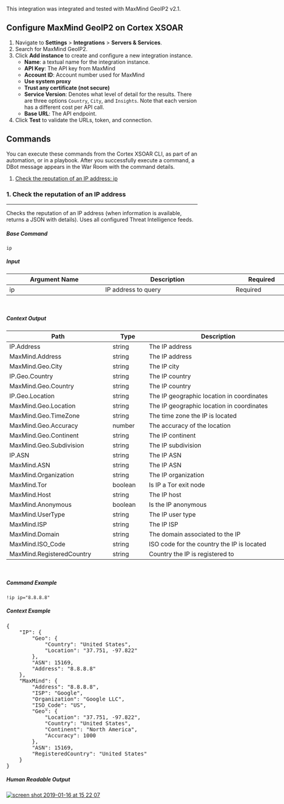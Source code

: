 <!-- HTML_DOC -->
<p>This integration was integrated and tested with MaxMind GeoIP2 v2.1.</p>
<h2>Configure MaxMind GeoIP2 on Cortex XSOAR</h2>
<ol>
<li>Navigate to <strong>Settings</strong> &gt; <strong>Integrations</strong> &gt; <strong>Servers &amp; Services</strong>.</li>
<li>Search for MaxMind GeoIP2.</li>
<li>Click <strong>Add instance</strong> to create and configure a new integration instance.
<ul>
<li>
<strong>Name</strong>: a textual name for the integration instance.</li>
<li>
<strong>API Key</strong>: The API key from MaxMind</li>
<li>
<strong>Account ID</strong>: Account number used for MaxMind</li>
<li><strong>Use system proxy</strong></li>
<li><strong>Trust any certificate (not secure)</strong></li>
<li>
<strong>Service Version</strong>: Denotes what level of detail for the results. There are three options <code>Country</code>, <code>City</code>, and <code>Insights</code>. Note that each version has a different cost per API call.</li>
<li>
<strong>Base URL</strong>: The API endpoint.</li>
</ul>
</li>
<li>Click <strong>Test</strong> to validate the URLs, token, and connection.</li>
</ol>
<h2>Commands</h2>
<p>You can execute these commands from the Cortex XSOAR CLI, as part of an automation, or in a playbook. After you successfully execute a command, a DBot message appears in the War Room with the command details.</p>
<ol>
<li><a href="#h_53137430431546844848711">Check the reputation of an IP address: ip</a></li>
</ol>
<h3 id="h_53137430431546844848711">1. Check the reputation of an IP address</h3>
<hr>
<p>Checks the reputation of an IP address (when information is available, returns a JSON with details). Uses all configured Threat Intelligence feeds.</p>
<h5>Base Command</h5>
<p><code>ip</code></p>
<h5>Input</h5>
<table style="width: 749px;">
<thead>
<tr>
<th style="width: 250px;"><strong>Argument Name</strong></th>
<th style="width: 348px;"><strong>Description</strong></th>
<th style="width: 142px;"><strong>Required</strong></th>
</tr>
</thead>
<tbody>
<tr>
<td style="width: 250px;">ip</td>
<td style="width: 348px;">IP address to query</td>
<td style="width: 142px;">Required</td>
</tr>
</tbody>
</table>
<p> </p>
<h5>Context Output</h5>
<table style="width: 749px;">
<thead>
<tr>
<th style="width: 261px;"><strong>Path</strong></th>
<th style="width: 82px;"><strong>Type</strong></th>
<th style="width: 397px;"><strong>Description</strong></th>
</tr>
</thead>
<tbody>
<tr>
<td style="width: 261px;">IP.Address</td>
<td style="width: 82px;">string</td>
<td style="width: 397px;">The IP address</td>
</tr>
<tr>
<td style="width: 261px;">MaxMind.Address</td>
<td style="width: 82px;">string</td>
<td style="width: 397px;">The IP address</td>
</tr>
<tr>
<td style="width: 261px;">MaxMind.Geo.City</td>
<td style="width: 82px;">string</td>
<td style="width: 397px;">The IP city</td>
</tr>
<tr>
<td style="width: 261px;">IP.Geo.Country</td>
<td style="width: 82px;">string</td>
<td style="width: 397px;">The IP country</td>
</tr>
<tr>
<td style="width: 261px;">MaxMind.Geo.Country</td>
<td style="width: 82px;">string</td>
<td style="width: 397px;">The IP country</td>
</tr>
<tr>
<td style="width: 261px;">IP.Geo.Location</td>
<td style="width: 82px;">string</td>
<td style="width: 397px;">The IP geographic location in coordinates</td>
</tr>
<tr>
<td style="width: 261px;">MaxMind.Geo.Location</td>
<td style="width: 82px;">string</td>
<td style="width: 397px;">The IP geographic location in coordinates</td>
</tr>
<tr>
<td style="width: 261px;">MaxMind.Geo.TimeZone</td>
<td style="width: 82px;">string</td>
<td style="width: 397px;">The time zone the IP is located</td>
</tr>
<tr>
<td style="width: 261px;">MaxMind.Geo.Accuracy</td>
<td style="width: 82px;">number</td>
<td style="width: 397px;">The accuracy of the location</td>
</tr>
<tr>
<td style="width: 261px;">MaxMind.Geo.Continent</td>
<td style="width: 82px;">string</td>
<td style="width: 397px;">The IP continent</td>
</tr>
<tr>
<td style="width: 261px;">MaxMind.Geo.Subdivision</td>
<td style="width: 82px;">string</td>
<td style="width: 397px;">The IP subdivision</td>
</tr>
<tr>
<td style="width: 261px;">IP.ASN</td>
<td style="width: 82px;">string</td>
<td style="width: 397px;">The IP ASN</td>
</tr>
<tr>
<td style="width: 261px;">MaxMind.ASN</td>
<td style="width: 82px;">string</td>
<td style="width: 397px;">The IP ASN</td>
</tr>
<tr>
<td style="width: 261px;">MaxMind.Organization</td>
<td style="width: 82px;">string</td>
<td style="width: 397px;">The IP organization</td>
</tr>
<tr>
<td style="width: 261px;">MaxMind.Tor</td>
<td style="width: 82px;">boolean</td>
<td style="width: 397px;">Is IP a Tor exit node</td>
</tr>
<tr>
<td style="width: 261px;">MaxMind.Host</td>
<td style="width: 82px;">string</td>
<td style="width: 397px;">The IP host</td>
</tr>
<tr>
<td style="width: 261px;">MaxMind.Anonymous</td>
<td style="width: 82px;">boolean</td>
<td style="width: 397px;">Is the IP anonymous</td>
</tr>
<tr>
<td style="width: 261px;">MaxMind.UserType</td>
<td style="width: 82px;">string</td>
<td style="width: 397px;">The IP user type</td>
</tr>
<tr>
<td style="width: 261px;">MaxMind.ISP</td>
<td style="width: 82px;">string</td>
<td style="width: 397px;">The IP ISP</td>
</tr>
<tr>
<td style="width: 261px;">MaxMind.Domain</td>
<td style="width: 82px;">string</td>
<td style="width: 397px;">The domain associated to the IP</td>
</tr>
<tr>
<td style="width: 261px;">MaxMind.ISO_Code</td>
<td style="width: 82px;">string</td>
<td style="width: 397px;">ISO code for the country the IP is located</td>
</tr>
<tr>
<td style="width: 261px;">MaxMind.RegisteredCountry</td>
<td style="width: 82px;">string</td>
<td style="width: 397px;">Country the IP is registered to</td>
</tr>
</tbody>
</table>
<p> </p>
<h5>Command Example</h5>
<p><code>!ip ip="8.8.8.8"</code></p>
<h5>Context Example</h5>
<pre>{
    "IP": {
        "Geo": {
            "Country": "United States",
            "Location": "37.751, -97.822"
        },
        "ASN": 15169,
        "Address": "8.8.8.8"
    },
    "MaxMind": {
        "Address": "8.8.8.8",
        "ISP": "Google",
        "Organization": "Google LLC",
        "ISO_Code": "US",
        "Geo": {
            "Location": "37.751, -97.822",
            "Country": "United States",
            "Continent": "North America",
            "Accuracy": 1000
        },
        "ASN": 15169,
        "RegisteredCountry": "United States"
    }
}
</pre>
<h5>Human Readable Output</h5>
<p><a href="https://user-images.githubusercontent.com/42912128/51251659-864b7800-19a2-11e9-9273-6508d2db872e.png" target="_blank" rel="noopener noreferrer"><img src="../../doc_files/51251659-864b7800-19a2-11e9-9273-6508d2db872e.png"" alt="screen shot 2019-01-16 at 15 22 07"></a></p>